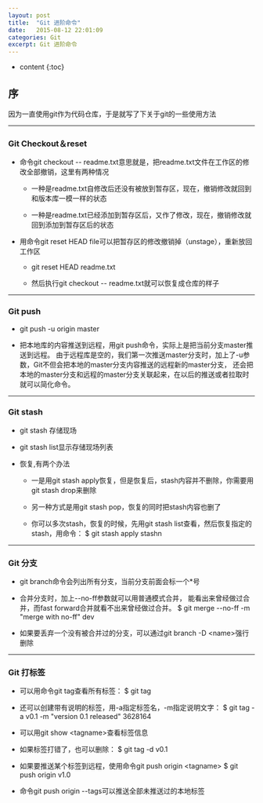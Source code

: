 ```yaml
---
layout: post
title:  "Git 进阶命令"
date:   2015-08-12 22:01:09
categories: Git
excerpt: Git 进阶命令
---
```


* content
{:toc}


## 序

因为一直使用git作为代码仓库，于是就写了下关于git的一些使用方法

---

### Git Checkout＆reset

 * 命令git checkout -- readme.txt意思就是，把readme.txt文件在工作区的修改全部撤销，这里有两种情况

   * 一种是readme.txt自修改后还没有被放到暂存区，现在，撤销修改就回到和版本库一模一样的状态

   * 一种是readme.txt已经添加到暂存区后，又作了修改，现在，撤销修改就回到添加到暂存区后的状态

 * 用命令git reset HEAD file可以把暂存区的修改撤销掉（unstage），重新放回工作区

   * git reset HEAD readme.txt

   * 然后执行git checkout -- readme.txt就可以恢复成仓库的样子

---

### Git push

 * git push -u origin master

 * 把本地库的内容推送到远程，用git push命令，实际上是把当前分支master推送到远程。
由于远程库是空的，我们第一次推送master分支时，加上了-u参数，Git不但会把本地的master分支内容推送的远程新的master分支，
还会把本地的master分支和远程的master分支关联起来，在以后的推送或者拉取时就可以简化命令。

---

### Git stash

 * git stash 存储现场

 * git stash list显示存储现场列表

 * 恢复,有两个办法

   * 一是用git stash apply恢复，但是恢复后，stash内容并不删除，你需要用git stash drop来删除

   * 另一种方式是用git stash pop，恢复的同时把stash内容也删了

   * 你可以多次stash，恢复的时候，先用git stash list查看，然后恢复指定的stash，用命令：
$ git stash apply stashn

---

### Git 分支

 * git branch命令会列出所有分支，当前分支前面会标一个*号

 * 合并分支时，加上--no-ff参数就可以用普通模式合并，
能看出来曾经做过合并，而fast forward合并就看不出来曾经做过合并。
    $ git merge --no-ff -m "merge with no-ff" dev

 * 如果要丢弃一个没有被合并过的分支，可以通过git branch -D \<name\>强行删除

---

### Git 打标签

 * 可以用命令git tag查看所有标签：
$ git tag

 * 还可以创建带有说明的标签，用-a指定标签名，-m指定说明文字：
$ git tag -a v0.1 -m "version 0.1 released" 3628164

 * 可以用git show \<tagname\>查看标签信息

 * 如果标签打错了，也可以删除：
$ git tag -d v0.1

 * 如果要推送某个标签到远程，使用命令git push origin \<tagname\>
$ git push origin v1.0

 * 命令git push origin --tags可以推送全部未推送过的本地标签